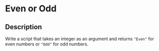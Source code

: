 # Even or Odd
## Description
Write a script that takes an integer as an argument and returns `"Even"` for even numbers or `"Odd"` for odd numbers.